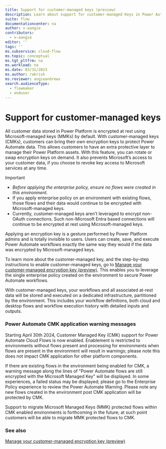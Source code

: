 ```yaml
---
title: Support for customer-managed keys (preview)
description: Learn about support for customer-managed Keys in Power Automate.
suite: flow
documentationcenter: na
author: v-aangie
contributors:
  - v-aangie
editor: ''
tags: ''
ms.subservice: cloud-flow
ms.topic: conceptual
ms.tgt_pltfrm: na
ms.workload: na
ms.date: 03/31/2023
ms.author: rakrish
ms.reviewer: angieandrews
search.audienceType: 
  - flowmaker
  - enduser
---
```


# Support for customer-managed keys

All customer data stored in Power Platform is encrypted at rest using Microsoft-managed keys (MMKs) by default. With customer-managed keys (CMKs), customers can bring their own encryption keys to protect Power Automate data. This allows customers to have an extra protective layer to manage their Power Platform assets. With this feature, you can rotate or swap encryption keys on demand. It also prevents Microsoft’s access to your customer data, if you choose to revoke key access to Microsoft services at any time.

> [!IMPORTANT]
> - *Before applying the enterprise policy, ensure no flows were created in this environment.*
> - If you apply enterprise policy on an environment with existing flows, those flows and their data would continue to be encrypted with Microsoft-managed keys.
> - Currently, customer-managed keys aren't leveraged to encrypt non-OAuth connections. Such non-Microsoft Entra based connections will continue to be encrypted at rest using Microsoft-managed keys.

Applying an encryption key is a gesture performed by Power Platform admins and is totally invisible to users. Users can create, save, and execute Power Automate workflows exactly the same way they would if the data was encrypted by Microsoft-managed keys.

To learn more about the customer-managed key, and the step-by-step instructions to enable customer-managed keys, go to [Manage your customer-managed encryption key (preview)](/power-platform/admin/customer-managed-key). This enables you to leverage the single enterprise policy created on the environment to secure Power Automate workflows.

With customer-managed keys, your workflows and all associated at-rest data will be stored and executed on a dedicated infrastructure, partitioned by the environment. This includes your workflow definitions, both cloud and desktop flows and workflow execution history with detailed inputs and outputs.  

### Power Automate CMK application warning messages 

Starting April 30th 2024, Customer Managed Key (CMK) support for Power Automate Cloud Flows is now enabled. Enablement is restricted to environments without flows present and processing for environments when flows are present in the environment will result in warnings; please note this does not impact CMK application for other platform components.
 
If there are existing flows in the environment being enabled for CMK, a warning message along the lines of "Power Automate flows are still encrypted with the Microsoft Managed Key" will be displayed. In some experiences, a failed status may be displayed; please go to the Enterprise Policy experience to review the Power Automate Warning. Please note any new flows created in the environment post CMK application will be protected by CMK.   
 
Support to migrate Microsoft Managed Keys (MMK) protected flows within CMK enabled environments is forthcoming in the future; at such point customers will be able to migrate MMK protected flows to CMK.   

### See also

[Manage your customer-managed encryption key (preview)](/power-platform/admin/customer-managed-key)
